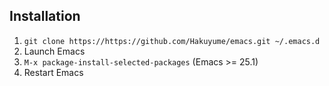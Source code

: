 ## Installation

1. `git clone https://https://github.com/Hakuyume/emacs.git ~/.emacs.d`
1. Launch Emacs
1. `M-x package-install-selected-packages` (Emacs >= 25.1)
1. Restart Emacs

